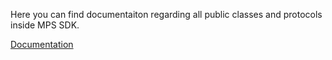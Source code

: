 Here you can find documentaiton regarding all public classes and protocols inside MPS SDK.

<a  href="../Documentation/index.html">Documentation</a>
